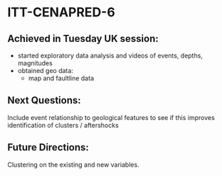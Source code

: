 # ITT-CENAPRED-6

## Achieved in Tuesday UK session:

* started exploratory data analysis and videos of events, depths, magnitudes
* obtained geo data:
  - map and faultline data

## Next Questions:

Include event relationship to geological features to see if this improves identification of clusters / aftershocks

## Future Directions:

Clustering on the existing and new variables.
